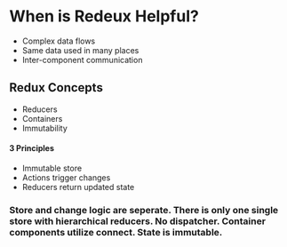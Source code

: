 # When is Redeux Helpful?

- Complex data flows
- Same data used in many places
- Inter-component communication

## Redux Concepts
 - Reducers
 - Containers
 - Immutability

 #### 3 Principles
 - Immutable store
 - Actions trigger changes
 - Reducers return updated state

 ### Store and change logic are seperate. There is only one single store with hierarchical reducers. No dispatcher. Container components utilize connect. State is immutable.
